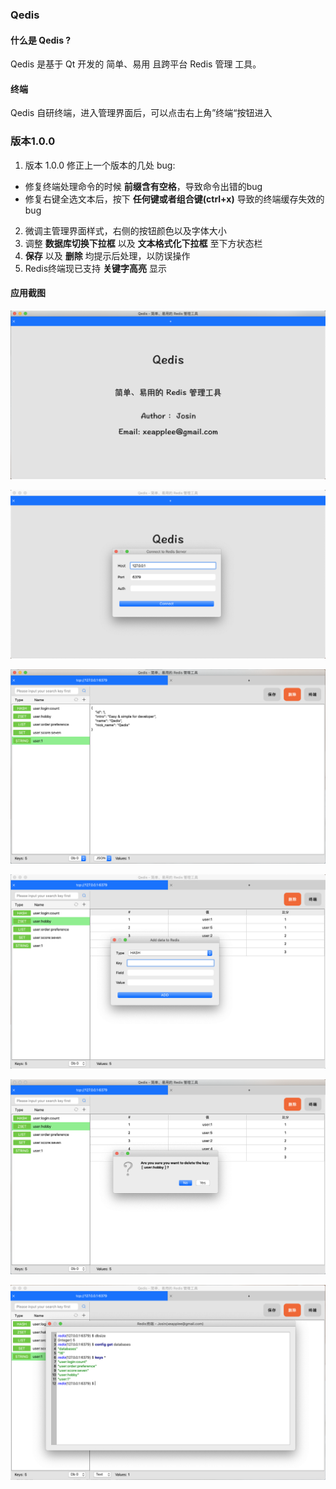 ### Qedis 



#### 什么是 Qedis ?

 Qedis 是基于 Qt 开发的 简单、易用 且跨平台 Redis 管理 工具。



#### 终端

 Qedis 自研终端，进入管理界面后，可以点击右上角”终端“按钮进入



### 版本1.0.0

1. 版本 1.0.0 修正上一个版本的几处 bug:

- 修复终端处理命令的时候 **前缀含有空格**，导致命令出错的bug
- 修复右键全选文本后，按下 **任何键或者组合键(ctrl+x)** 导致的终端缓存失效的bug

2. 微调主管理界面样式，右侧的按钮颜色以及字体大小
3. 调整 **数据库切换下拉框** 以及 **文本格式化下拉框** 至下方状态栏
4. **保存** 以及 **删除** 均提示后处理，以防误操作
5. Redis终端现已支持 **关键字高亮** 显示



#### 应用截图

![](./Qedis-1.png)



![](./Qedis-login.png)



![](./Qedis-STR.png)



![](./Qedis-ADD.png)



![](./Qedis-DELETE.png)



![](./Qedis-Terminal.png)

